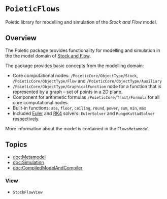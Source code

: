 # ``PoieticFlows``

Poietic library for modelling and simulation of the _Stock and Flow_ model.

## Overview

The Poietic package provides functionality for modelling and simulation
in the the model domain of [Stock and Flow](https://en.wikipedia.org/wiki/Stock_and_flow).

The package provides basic concepts from the modelling domain:

- Core computational nodes: ``/PoieticCore/ObjectType/Stock``,
``/PoieticCore/ObjectType/Flow`` and ``/PoieticCore/ObjectType/Auxiliary``
- ``/PoieticCore/ObjectType/GraphicalFunction`` node for a function that is represented
 by a graph – set of points in a 2D plane.
- Component for arithmetic formulas ``/PoieticCore/Trait/Formula`` for all core 
  computational nodes.
- Built-in functions: `abs`, `floor`, `ceiling`, `round`, `power`, `sum`, `min`,
  `max`
- Included [Euler](https://en.wikipedia.org/wiki/Euler_method)
  and [RK4](https://en.wikipedia.org/wiki/Runge–Kutta_methods) solvers: 
  ``EulerSolver`` and ``RungeKutta4Solver`` respectively.

More information about the model is contained in the ``FlowsMetamodel``.


## Topics

- <doc:Metamodel>
- <doc:Simulation>
- <doc:CompiledModelAndCompiler>

### View

- ``StockFlowView``
